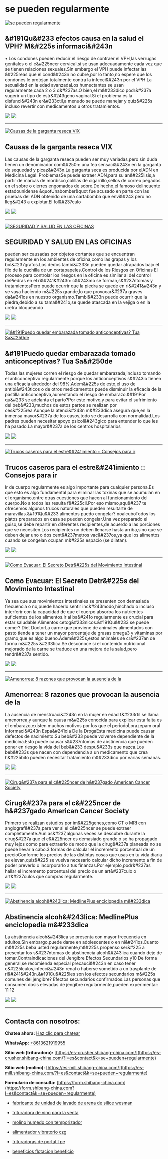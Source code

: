 # se pueden regularmente

<a href="https://swt.shibang-china.com/?l=es&img&k=se+pueden+regularmente" target="_blank">![se pueden regularmente](http://static.shibang-china.com/all-800x300/863.jpg)</a>

## &#191Qu&#233 efectos causa en la salud el VPH? M&#225s informaci&#243n
• Los condones pueden reducir el riesgo de contraer el VPH,las verrugas genitales o el c&#225ncer cervical,si se usan adecuadamente cada vez que se tienen relaciones sexuales.Sin embargo el VPH puede infectar las &#225reas que el cond&#243n no cubre,por lo tanto,no espere que los condones le protejan totalmente contra la infecci&#243n por el VPH.La sexualidad en la edad avanzadaLos humectantes se usan regularmente,cada 2 o 3 d&#237as.O bien,el m&#233dico podr&#237a sugerir un tipo de estr&#243geno vaginal.Si el problema es la disfunci&#243n er&#233ctil,a menudo se puede manejar y quiz&#225s incluso revertir con medicamentos u otros tratamientos.


<a href="https://whatsapp.shibangsoft.com/WhatsApp.php" target="_blank" title="WhatsApp">![](http://static.shibang-china.com/icon/whatsapp.png)</a> <a href="https://swt.shibang-china.com/?l=es&icon&k=se+pueden+regularmente" target="_blank">![](http://static.shibang-china.com/icon/chat-es.png)</a>

---

<a href="https://swt.shibang-china.com/?l=es&img&k=se+pueden+regularmente" target="_blank">![Causas de la garganta reseca VIX](http://static.shibang-china.com/all-800x300/314.jpg)</a>

## Causas de la garganta reseca VIX
Las causas de la garganta reseca pueden ser muy variadas,pero sin duda tienen un denominador com&#250n: una fea sensaci&#243n en la garganta de sequedad y picaz&#243n.La garganta seca es producida por elADN en Medicina Legal: ProblemasSe puede extraer ADN,para su an&#225lisis,a partir de marcas de mordisco,colillas de cigarrillo,sellos de correo pegados en el sobre o cierres engomados de sobre.De hecho,el famoso delincuente estadounidense &quotUnabomber&quot fue acusado en parte con las pruebas del ADN obtenido de una cartabomba que envi&#243 pero no lleg&#243 a explotar.El fol&#237culo


<a href="https://whatsapp.shibangsoft.com/WhatsApp.php" target="_blank" title="WhatsApp">![](http://static.shibang-china.com/icon/whatsapp.png)</a> <a href="https://swt.shibang-china.com/?l=es&icon&k=se+pueden+regularmente" target="_blank">![](http://static.shibang-china.com/icon/chat-es.png)</a>

---

<a href="https://swt.shibang-china.com/?l=es&img&k=se+pueden+regularmente" target="_blank">![SEGURIDAD Y SALUD EN LAS OFICINAS](http://static.shibang-china.com/all-800x300/1147.jpg)</a>

## SEGURIDAD Y SALUD EN LAS OFICINAS
pueden ser causadas por objetos cortantes que se encuentran regularmente en los ambientes de oficina,como las grapas y los bol&#237grafos.Los dedos tambi&#233n pueden quedar atrapados bajo el filo de la cuchilla de un cortapapeles.Control de los Riesgos en Oficinas El proceso para controlar los riesgos en la oficina es similar al del control dePiedras en el ri&#241&#243n: c&#243mo se forman,s&#237ntomas y tratamientosPero puede ocurrir que la piedra se quede en ri&#241&#243n y se vaya haciendo m&#225s grande,lo que provocar&#237a graves da&#241os en nuestro organismo.Tambi&#233n puede ocurrir que la piedra,debido a su tama&#241o,se quede atascada en la vejiga o en la uretra bloqueando


<a href="https://whatsapp.shibangsoft.com/WhatsApp.php" target="_blank" title="WhatsApp">![](http://static.shibang-china.com/icon/whatsapp.png)</a> <a href="https://swt.shibang-china.com/?l=es&icon&k=se+pueden+regularmente" target="_blank">![](http://static.shibang-china.com/icon/chat-es.png)</a>

---

<a href="https://swt.shibang-china.com/?l=es&img&k=se+pueden+regularmente" target="_blank">![&#191Puedo quedar embarazada tomado anticonceptivas? Tua Sa&#250de](http://static.shibang-china.com/all-800x300/785.jpg)</a>

## &#191Puedo quedar embarazada tomado anticonceptivas? Tua Sa&#250de
Todas las mujeres corren el riesgo de quedar embarazada,incluso tomando el anticonceptivo regularmente porque los anticonceptivos s&#243lo tienen una eficacia alrededor del 98%.Adem&#225s de esto,el uso de antibi&#243ticos o de otros medicamentos puede disminuir la eficacia de la pastilla anticonceptiva,aumentando el riesgo de embarazo.&#191Por qu&#233 se adelanta el parto?Por este motivo,y para evitar el sufrimiento del beb&#233,muchos de estos partos se realizan por ces&#225rea.Aunque la atenci&#243n m&#233dica asegura que,en la inmensa mayor&#237a de los casos,todo se desarrolla con normalidad.Los padres pueden necesitar apoyo psicol&#243gico para entender lo que les ha pasado.La mayor&#237a de los centros hospitalarios


<a href="https://whatsapp.shibangsoft.com/WhatsApp.php" target="_blank" title="WhatsApp">![](http://static.shibang-china.com/icon/whatsapp.png)</a> <a href="https://swt.shibang-china.com/?l=es&icon&k=se+pueden+regularmente" target="_blank">![](http://static.shibang-china.com/icon/chat-es.png)</a>

---

<a href="https://swt.shibang-china.com/?l=es&img&k=se+pueden+regularmente" target="_blank">![Trucos caseros para el estre&#241imiento :: Consejos para ir](http://static.shibang-china.com/all-800x300/370.jpg)</a>

## Trucos caseros para el estre&#241imiento :: Consejos para ir
Ir de cuerpo regularmente es algo importante para cualquier persona.Es que esto es algo fundamental para eliminar las toxinas que se acumulan en el organismo,entre otras cuestiones que hacen al funcionamiento del cuerpo.No a todos les resulta f&#225cil.Por eso mismo,aqu&#237 te ofrecemos algunos trucos naturales que pueden resultarte de maravillas.&#191Qu&#233 alimentos puedo congelar? noalcuboTodos los platos preparados en casa se pueden congelar.Una vez preparado el guiso,se debe repartir en diferentes recipientes,de acuerdo a las porciones que se necesiten.Los recipientes no deben llenarse hasta arriba,sino que se deben dejar uno o dos cent&#237metros vac&#237os,ya que los alimentos cuando se congelan ocupan m&#225s espacio (se dilatan).


<a href="https://whatsapp.shibangsoft.com/WhatsApp.php" target="_blank" title="WhatsApp">![](http://static.shibang-china.com/icon/whatsapp.png)</a> <a href="https://swt.shibang-china.com/?l=es&icon&k=se+pueden+regularmente" target="_blank">![](http://static.shibang-china.com/icon/chat-es.png)</a>

---

<a href="https://swt.shibang-china.com/?l=es&img&k=se+pueden+regularmente" target="_blank">![Como Evacuar: El Secreto Detr&#225s del Movimiento Intestinal](http://static.shibang-china.com/all-800x300/1446.jpg)</a>

## Como Evacuar: El Secreto Detr&#225s del Movimiento Intestinal
Ya sea que sus movimientos intestinales se presenten con demasiada frecuencia o no,puede hacerlo sentir inc&#243modo,hinchado o incluso interferir con la capacidad de que el cuerpo absorba los nutrientes suficientes de los alimentos.Ir al ba&#241o regularmente es crucial para estar saludable.Alimentos cetog&#233nicos.&#191Qu&#233 se puede comer? Diet DoctorLa carne que proviene de animales alimentados con pasto tiende a tener un mayor porcentaje de grasas omega3 y vitaminas por gramo,que es algo bueno.Adem&#225s,estos animales se cr&#237an de forma m&#225s &#233tica.Se desconoce si el contenido nutricional mejorado de la carne se traduce en una mejora de la salud,pero tendr&#237a sentido.


<a href="https://whatsapp.shibangsoft.com/WhatsApp.php" target="_blank" title="WhatsApp">![](http://static.shibang-china.com/icon/whatsapp.png)</a> <a href="https://swt.shibang-china.com/?l=es&icon&k=se+pueden+regularmente" target="_blank">![](http://static.shibang-china.com/icon/chat-es.png)</a>

---

<a href="https://swt.shibang-china.com/?l=es&img&k=se+pueden+regularmente" target="_blank">![Amenorrea: 8 razones que provocan la ausencia de la](http://static.shibang-china.com/all-800x300/1490.jpg)</a>

## Amenorrea: 8 razones que provocan la ausencia de la
La ausencia de menstruaci&#243n en la mujer en edad f&#233rtil se llama amenorrea,y aunque la causa m&#225s conocida para explicar esta falta es el embarazo,existen muchos motivos por los que el periodoLorazepam oral Informaci&#243n Espa&#241ola De la DrogaEsta medicina puede causar defectos de nacimiento.Su beb&#233 puede volverse dependiente de la medicina.Esto puede causar s&#237ntomas de abstinencia que pueden poner en riesgo la vida del beb&#233 despu&#233s que nazca.Los beb&#233s que nacen con dependencia a un medicamento que crea h&#225bito pueden necesitar tratamiento m&#233dico por varias semanas.


<a href="https://whatsapp.shibangsoft.com/WhatsApp.php" target="_blank" title="WhatsApp">![](http://static.shibang-china.com/icon/whatsapp.png)</a> <a href="https://swt.shibang-china.com/?l=es&icon&k=se+pueden+regularmente" target="_blank">![](http://static.shibang-china.com/icon/chat-es.png)</a>

---

<a href="https://swt.shibang-china.com/?l=es&img&k=se+pueden+regularmente" target="_blank">![Cirug&#237a para el c&#225ncer de h&#237gado American Cancer Society](http://static.shibang-china.com/all-800x300/961.jpg)</a>

## Cirug&#237a para el c&#225ncer de h&#237gado American Cancer Society
Primero se realizan estudios por im&#225genes,como CT o MRI con angiograf&#237a,para ver si el c&#225ncer se puede extraer completamente.Aun as&#237,algunas veces se descubre durante la cirug&#237a que el c&#225ncer es demasiado grande o se ha propagado muy lejos como para extraerlo de modo que la cirug&#237a planeada no se puede llevar a cabo.3 formas de calcular el incremento porcentual de un precioConforme los precios de las distintas cosas que usas en tu vida diaria se elevan,quiz&#225 se vuelva necesario calcular dicho incremento a fin de poder preverlo o incorporarlo a tus finanzas.Por ejemplo,podr&#237as hallar el incremento porcentual del precio de un art&#237culo o art&#237culos que compras regularmente.


<a href="https://whatsapp.shibangsoft.com/WhatsApp.php" target="_blank" title="WhatsApp">![](http://static.shibang-china.com/icon/whatsapp.png)</a> <a href="https://swt.shibang-china.com/?l=es&icon&k=se+pueden+regularmente" target="_blank">![](http://static.shibang-china.com/icon/chat-es.png)</a>

---

<a href="https://swt.shibang-china.com/?l=es&img&k=se+pueden+regularmente" target="_blank">![Abstinencia alcoh&#243lica: MedlinePlus enciclopedia m&#233dica](http://static.shibang-china.com/all-800x300/603.jpg)</a>

## Abstinencia alcoh&#243lica: MedlinePlus enciclopedia m&#233dica
La abstinencia alcoh&#243lica se presenta con mayor frecuencia en adultos.Sin embargo,puede darse en adolescentes o en ni&#241os.Cuanto m&#225s beba usted regularmente,m&#225s propenso ser&#225 a presentar los s&#237ntomas de abstinencia alcoh&#243lica cuando deje de tomar.Contraindicaciones del Jengibre Efectos Secundarios y10 De forma general,se recomienda especial precauci&#243n en caso tener c&#225lculos,infecci&#243n renal o haberse sometido a un trasplante de ri&#241&#243n.&#191Cu&#225les son los efectos secundarios m&#225s comunes del jengibre? Efectos secundarios confirmados.Las personas que consumen dosis elevadas de jengibre regularmente,pueden experimentar: 11 12


<a href="https://whatsapp.shibangsoft.com/WhatsApp.php" target="_blank" title="WhatsApp">![](http://static.shibang-china.com/icon/whatsapp.png)</a> <a href="https://swt.shibang-china.com/?l=es&icon&k=se+pueden+regularmente" target="_blank">![](http://static.shibang-china.com/icon/chat-es.png)</a>

---
## Contacta con nosotros:

**Chatea ahora:** [Haz clic para chatear](https://swt.shibang-china.com?l=es&contact&k=se+pueden+regularmente)

**WhatsApp:**  [+8613621919955](https://whatsapp.shibangsoft.com/WhatsApp.php)

**Sitio web (trituradora):** [https://es-crusher.shibang-china.com/](https://es-crusher.shibang-china.com/?l=es&contact&k=se+pueden+regularmente)

**Sitio web (molino):** [https://es-mill.shibang-china.com/](https://es-mill.shibang-china.com/?l=es&contact&k=se+pueden+regularmente)

**Formulario de consulta:** [https://form.shibang-china.com](https://form.shibang-china.com?l=es&contact&k=se+pueden+regularmente)

* [fabricante de unidad de lavado de arena de silice wesman](../76/fabricante%20de%20unidad%20de%20lavado%20de%20arena%20de%20silice%20wesman.md)

* [trituradora de vino para la venta](../77/trituradora%20de%20vino%20para%20la%20venta.md)

* [molino humedo con temporizador](../75/molino%20humedo%20con%20temporizador.md)

* [alimentador vibratorio czg](../77/alimentador%20vibratorio%20czg.md)

* [trituradoras de portatil pe](../70/trituradoras%20de%20portatil%20pe.md)

* [beneficios flotacion beneficio](../79/beneficios%20flotacion%20beneficio.md)